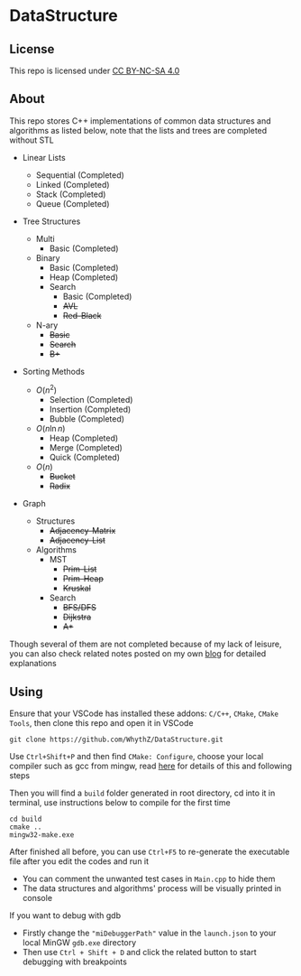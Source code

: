 # DataStructure

## License
This repo is licensed under [CC BY-NC-SA 4.0](https://creativecommons.org/licenses/by-nc-sa/4.0/deed.zh-hans)

## About
This repo stores C++ implementations of common data structures and algorithms as listed below, note that the lists and trees are completed without STL

- Linear Lists
    - Sequential (Completed)
    - Linked (Completed)
    - Stack (Completed)
    - Queue (Completed)

- Tree Structures
    - Multi
        - Basic (Completed)
    - Binary
        - Basic (Completed)
        - Heap (Completed)
        - Search
            - Basic (Completed)
            - ~~AVL~~
            - ~~Red-Black~~
    - N-ary
        - ~~Basic~~
        - ~~Search~~
        - ~~B+~~

- Sorting Methods
    - $O(n^2)$
        - Selection (Completed)
        - Insertion (Completed)
        - Bubble (Completed)
    - $O(n\ln{n})$
        - Heap (Completed)
        - Merge (Completed)
        - Quick (Completed)
    - $O(n)$
        - ~~Bucket~~
        - ~~Radix~~

- Graph
    - Structures
        - ~~Adjacency-Matrix~~
        - ~~Adjacency-List~~
    - Algorithms
        - MST
            - ~~Prim-List~~
            - ~~Prim-Heap~~
            - ~~Kruskal~~
        - Search
            - ~~BFS/DFS~~ 
            - ~~Dijkstra~~
            - ~~A*~~

Though several of them are not completed because of my lack of leisure, you can also check related notes posted on my own [blog](https://whythz.github.io/) for detailed explanations

## Using

Ensure that your VSCode has installed these addons: `C/C++`, `CMake`, `CMake Tools`, then clone this repo and open it in VSCode
```
git clone https://github.com/WhythZ/DataStructure.git
```

Use `Ctrl+Shift+P` and then find `CMake: Configure`, choose your local compiler such as gcc from mingw, read [here](https://whythz.github.io/posts/VSCode%E4%B8%AD%E7%9A%84CMake%E7%BC%96%E8%AF%91%E4%B8%8E%E8%B0%83%E8%AF%95%E7%9A%84%E5%9F%BA%E6%9C%AC%E9%85%8D%E7%BD%AE/) for details of this and following steps

Then you will find a `build` folder generated in root directory, cd into it in terminal, use instructions below to compile for the first time
```
cd build
cmake ..
mingw32-make.exe
```

After finished all before, you can use `Ctrl+F5` to re-generate the executable file after you edit the codes and run it
- You can comment the unwanted test cases in `Main.cpp` to hide them
- The data structures and algorithms' process will be visually printed in console

If you want to debug with gdb
- Firstly change the `"miDebuggerPath"` value in the `launch.json` to your local MinGW `gdb.exe` directory
- Then use `Ctrl + Shift + D` and click the related button to start debugging with breakpoints